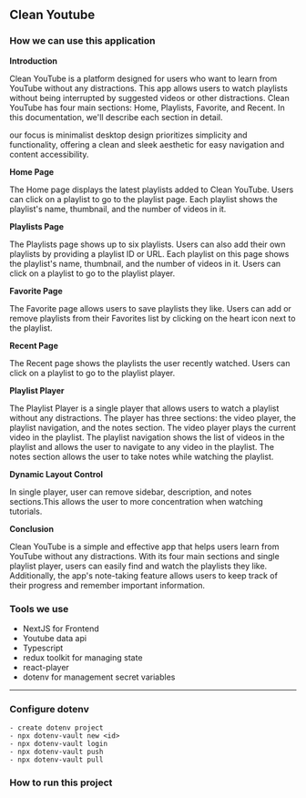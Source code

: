## Clean Youtube

### How we can use this application

<b>Introduction</b>

Clean YouTube is a platform designed for users who want to learn from YouTube without any distractions. This app allows users to watch playlists without being interrupted by suggested videos or other distractions. Clean YouTube has four main sections: Home, Playlists, Favorite, and Recent. In this documentation, we'll describe each section in detail.

our focus is minimalist desktop design prioritizes simplicity and functionality, offering a clean and sleek aesthetic for easy navigation and content accessibility.

<b>Home Page</b>

The Home page displays the latest playlists added to Clean YouTube. Users can click on a playlist to go to the playlist page. Each playlist shows the playlist's name, thumbnail, and the number of videos in it.

<b>Playlists Page</b>

The Playlists page shows up to six playlists. Users can also add their own playlists by providing a playlist ID or URL. Each playlist on this page shows the playlist's name, thumbnail, and the number of videos in it. Users can click on a playlist to go to the playlist player.

<b>Favorite Page</b>

The Favorite page allows users to save playlists they like. Users can add or remove playlists from their Favorites list by clicking on the heart icon next to the playlist.

<b>Recent Page</b>

The Recent page shows the playlists the user recently watched. Users can click on a playlist to go to the playlist player.

<b>Playlist Player</b>

The Playlist Player is a single player that allows users to watch a playlist without any distractions. The player has three sections: the video player, the playlist navigation, and the notes section. The video player plays the current video in the playlist. The playlist navigation shows the list of videos in the playlist and allows the user to navigate to any video in the playlist. The notes section allows the user to take notes while watching the playlist.

<b>Dynamic Layout Control</b>

In single player, user can remove sidebar, description, and notes sections.This allows the user to more concentration when watching tutorials.

<b>Conclusion</b>

Clean YouTube is a simple and effective app that helps users learn from YouTube without any distractions. With its four main sections and single playlist player, users can easily find and watch the playlists they like. Additionally, the app's note-taking feature allows users to keep track of their progress and remember important information.

### Tools we use

- NextJS for Frontend
- Youtube data api
- Typescript
- redux toolkit for managing state
- react-player
- dotenv for management secret variables

---

### Configure dotenv

```
- create dotenv project
- npx dotenv-vault new <id>
- npx dotenv-vault login
- npx dotenv-vault push
- npx dotenv-vault pull

```

### How to run this project
